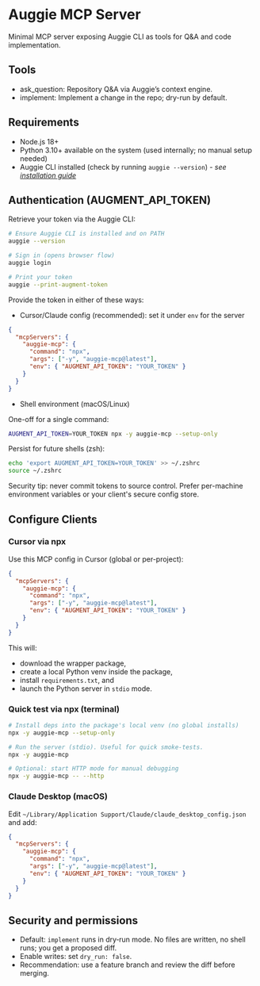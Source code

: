 # Auggie MCP Server

Minimal MCP server exposing Auggie CLI as tools for Q&A and code implementation.

## Tools

- ask_question: Repository Q&A via Auggie’s context engine.
- implement: Implement a change in the repo; dry-run by default.

## Requirements

- Node.js 18+
- Python 3.10+ available on the system (used internally; no manual setup needed)
- Auggie CLI installed (check by running `auggie --version`) - _see [installation guide](https://docs.augmentcode.com/cli/overview)_

## Authentication (AUGMENT_API_TOKEN)

Retrieve your token via the Auggie CLI:

```bash
# Ensure Auggie CLI is installed and on PATH
auggie --version

# Sign in (opens browser flow)
auggie login

# Print your token
auggie --print-augment-token
```

Provide the token in either of these ways:

- Cursor/Claude config (recommended): set it under `env` for the server

```json
{
  "mcpServers": {
    "auggie-mcp": {
      "command": "npx",
      "args": ["-y", "auggie-mcp@latest"],
      "env": { "AUGMENT_API_TOKEN": "YOUR_TOKEN" }
    }
  }
}
```

- Shell environment (macOS/Linux)

One-off for a single command:

```bash
AUGMENT_API_TOKEN=YOUR_TOKEN npx -y auggie-mcp --setup-only
```

Persist for future shells (zsh):

```bash
echo 'export AUGMENT_API_TOKEN=YOUR_TOKEN' >> ~/.zshrc
source ~/.zshrc
```

Security tip: never commit tokens to source control. Prefer per-machine environment variables or your client's secure config store.

## Configure Clients

### Cursor via npx

Use this MCP config in Cursor (global or per-project):

```json
{
  "mcpServers": {
    "auggie-mcp": {
      "command": "npx",
      "args": ["-y", "auggie-mcp@latest"],
      "env": { "AUGMENT_API_TOKEN": "YOUR_TOKEN" }
    }
  }
}
```

This will:
- download the wrapper package,
- create a local Python venv inside the package,
- install `requirements.txt`, and
- launch the Python server in `stdio` mode.


### Quick test via npx (terminal)

```bash
# Install deps into the package's local venv (no global installs)
npx -y auggie-mcp --setup-only

# Run the server (stdio). Useful for quick smoke-tests.
npx -y auggie-mcp

# Optional: start HTTP mode for manual debugging
npx -y auggie-mcp -- --http
```

### Claude Desktop (macOS)

Edit `~/Library/Application Support/Claude/claude_desktop_config.json` and add:

```json
{
  "mcpServers": {
    "auggie-mcp": {
      "command": "npx",
      "args": ["-y", "auggie-mcp@latest"],
      "env": { "AUGMENT_API_TOKEN": "YOUR_TOKEN" }
    }
  }
}
```

## Security and permissions

- Default: `implement` runs in dry‑run mode. No files are written, no shell runs; you get a proposed diff.
- Enable writes: set `dry_run: false`.
- Recommendation: use a feature branch and review the diff before merging.